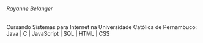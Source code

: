 ###### Rayanne Belanger
Cursando Sistemas para Internet na Universidade Católica de Pernambuco: Java | C | JavaScript | SQL | HTML | CSS
<!--
**rayannebelanger/rayannebelanger** is a ✨ _special_ ✨ repository because its `README.md` (this file) appears on your GitHub profile.

Here are some ideas to get you started:

- 🌱 I’m currently learning ...
- 👯 I’m looking to collaborate on ...
- 🤔 I’m looking for help with ...
- 💬 Ask me about ...
- 📫 How to reach me: ...
- 😄 Pronouns: ...
- ⚡ Fun fact: ...
-->
